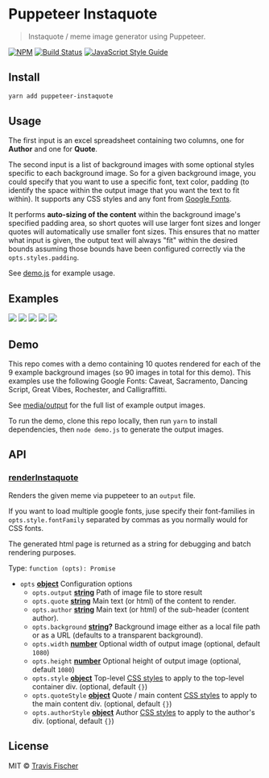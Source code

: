 # Puppeteer Instaquote

> Instaquote / meme image generator using Puppeteer.

[![NPM](https://img.shields.io/npm/v/puppeteer-instaquote.svg)](https://www.npmjs.com/package/puppeteer-instaquote) [![Build Status](https://travis-ci.com/transitive-bullshit/puppeteer-instaquote.svg?branch=master)](https://travis-ci.com/transitive-bullshit/puppeteer-instaquote) [![JavaScript Style Guide](https://img.shields.io/badge/code_style-standard-brightgreen.svg)](https://standardjs.com)

## Install

```bash
yarn add puppeteer-instaquote
```

## Usage

The first input is an excel spreadsheet containing two columns, one for **Author** and one for **Quote**.

The second input is a list of background images with some optional styles specific to each background image. So for a given background image, you could specify that you want to use a specific font, text color, padding (to identify the space within the output image that you want the text to fit within). It supports any CSS styles and any font from [Google Fonts](https://fonts.google.com/).

It performs **auto-sizing of the content** within the background image's specified padding area, so short quotes will use larger font sizes and longer quotes will automatically use smaller font sizes. This ensures that no matter what input is given, the output text will always "fit" within the desired bounds assuming those bounds have been configured correctly via the `opts.styles.padding`.

See [demo.js](./demo.js) for example usage.

## Examples

![](https://raw.githubusercontent.com/transitive-bullshit/puppeteer-instaquote/master/media/output/quote-1-bg-1.png)
![](https://raw.githubusercontent.com/transitive-bullshit/puppeteer-instaquote/master/media/output/quote-4-bg-6.png)
![](https://raw.githubusercontent.com/transitive-bullshit/puppeteer-instaquote/master/media/output/quote-2-bg-3.png)
![](https://raw.githubusercontent.com/transitive-bullshit/puppeteer-instaquote/master/media/output/quote-3-bg-8.png)
![](https://raw.githubusercontent.com/transitive-bullshit/puppeteer-instaquote/master/media/output/quote-8-bg-10.png)

## Demo

This repo comes with a demo containing 10 quotes rendered for each of the 9 example background images (so 90 images in total for this demo). This examples use the following Google Fonts: Caveat, Sacramento, Dancing Script, Great Vibes, Rochester, and Calligraffitti.

See [media/output](./media/output) for the full list of example output images.

To run the demo, clone this repo locally, then run `yarn` to install dependencies, then `node demo.js` to generate the output images.

## API

<!-- Generated by documentation.js. Update this documentation by updating the source code. -->

### [renderInstaquote](https://git@github.com/:transitive-bullshit/puppeteer-instaquote/blob/49c8c98b390895dc18c4ac5a1e01e3c26d69f12d/index.js#L33-L209)

Renders the given meme via puppeteer to an `output` file.

If you want to load multiple google fonts, juse specify their font-families in `opts.style.fontFamily`
separated by commas as you normally would for CSS fonts.

The generated html page is returned as a string for debugging and batch rendering purposes.

Type: `function (opts): Promise`

- `opts` **[object](https://developer.mozilla.org/docs/Web/JavaScript/Reference/Global_Objects/Object)** Configuration options
  - `opts.output` **[string](https://developer.mozilla.org/docs/Web/JavaScript/Reference/Global_Objects/String)** Path of image file to store result
  - `opts.quote` **[string](https://developer.mozilla.org/docs/Web/JavaScript/Reference/Global_Objects/String)** Main text (or html) of the content to render.
  - `opts.author` **[string](https://developer.mozilla.org/docs/Web/JavaScript/Reference/Global_Objects/String)** Main text (or html) of the sub-header (content author).
  - `opts.background` **[string](https://developer.mozilla.org/docs/Web/JavaScript/Reference/Global_Objects/String)?** Background image either as a local file path or as a URL (defaults to a transparent background).
  - `opts.width` **[number](https://developer.mozilla.org/docs/Web/JavaScript/Reference/Global_Objects/Number)** Optional width of output image (optional, default `1080`)
  - `opts.height` **[number](https://developer.mozilla.org/docs/Web/JavaScript/Reference/Global_Objects/Number)** Optional height of output image (optional, default `1080`)
  - `opts.style` **[object](https://developer.mozilla.org/docs/Web/JavaScript/Reference/Global_Objects/Object)** Top-level [CSS styles](https://www.w3schools.com/jsref/dom_obj_style.asp) to apply to the top-level container div. (optional, default `{}`)
  - `opts.quoteStyle` **[object](https://developer.mozilla.org/docs/Web/JavaScript/Reference/Global_Objects/Object)** Quote / main content [CSS styles](https://www.w3schools.com/jsref/dom_obj_style.asp) to apply to the main content div. (optional, default `{}`)
  - `opts.authorStyle` **[object](https://developer.mozilla.org/docs/Web/JavaScript/Reference/Global_Objects/Object)** Author [CSS styles](https://www.w3schools.com/jsref/dom_obj_style.asp) to apply to the author's div. (optional, default `{}`)

## License

MIT © [Travis Fischer](https://saasify.sh)
